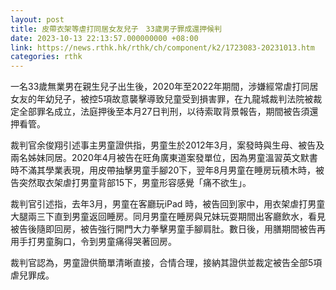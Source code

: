 ```yaml
---
layout: post
title: 皮帶衣架等虐打同居女友兒子　33歲男子罪成還押候判
date: 2023-10-13 22:13:57.000000000 +08:00
link: https://news.rthk.hk/rthk/ch/component/k2/1723083-20231013.htm
categories: rthk
---
```


一名33歲無業男在親生兒子出生後，2020年至2022年期間，涉嫌經常虐打同居女友的年幼兒子，被控5項故意襲擊導致兒童受到損害罪，在九龍城裁判法院被裁定全部罪名成立，法庭押後至本月27日判刑，以待索取背景報告，期間被告須還押看管。

裁判官余俊翔引述事主男童證供指，男童生於2012年3月，案發時與生母、被告及兩名姊妹同居。2020年4月被告在旺角廣東道案發單位，因為男童溫習英文默書時不滿其學業表現，用皮帶抽擊男童手腳20下，翌年8月男童在睡房玩積木時，被告突然取衣架虐打男童背部15下，男童形容感覺「痛不欲生」。

裁判官引述指，去年3月，男童在客廳玩iPad 時，被告回到家中，用衣架虐打男童大腿兩三下直到男童返回睡房。同月男童在睡房與兄妹玩耍期間出客廳飲水，看見被告後隨即回房，被告強行開門大力拳擊男童手腳肩肚。數日後，用膳期間被告再用手打男童胸口，令到男童痛得哭著回房。

裁判官認為，男童證供簡單清晰直接，合情合理，接納其證供並裁定被告全部5項虐兒罪成。
